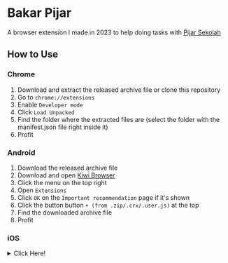 # Bakar Pijar
A browser extension I made in 2023 to help doing tasks with [Pijar Sekolah](https://pijarsekolah.id)

## How to Use

### Chrome
1. Download and extract the released archive file or clone this repository
2. Go to `chrome://extensions`
3. Enable `Developer mode`
4. Click `Load Unpacked`
5. Find the folder where the extracted files are (select the folder with the manifest.json file right inside it)
6. Profit

### Android
1. Download the released archive file
2. Download and open [Kiwi Browser](https://play.google.com/store/apps/details?id=com.kiwibrowser.browser)
3. Click the menu on the top right
4. Open `Extensions`
5. Click `OK` on the `Important recommendation` page if it's shown
6. Click the button button `+ (from .zip/.crx/.user.js)` at the top
7. Find the downloaded archive file
8. Profit

### iOS
<details>
    <summary>Click Here!</summary>
    idk go find a browser ig
</details>

